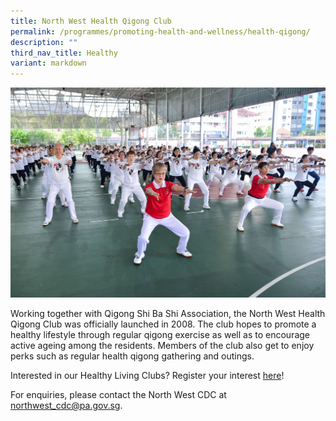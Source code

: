 ```yaml
---
title: North West Health Qigong Club
permalink: /programmes/promoting-health-and-wellness/health-qigong/
description: ""
third_nav_title: Healthy
variant: markdown
---
```

![](/images/Programmes/Promoting%20Health%20and%20Wellness/IMG_74.jpg)

Working together with Qigong Shi Ba Shi Association, the North West Health Qigong Club was officially launched in 2008. The club hopes to promote a healthy lifestyle through regular qigong exercise as well as to encourage active ageing among the residents.&nbsp;Members of the club also get to enjoy perks such as regular health qigong gathering and outings.

Interested in our Healthy Living Clubs? Register your interest [here](https://go.gov.sg/hlclub-interestform)!

For enquiries, please contact the North West CDC at [northwest\_cdc@pa.gov.sg](mailto:northwest_cdc@pa.gov.sg).